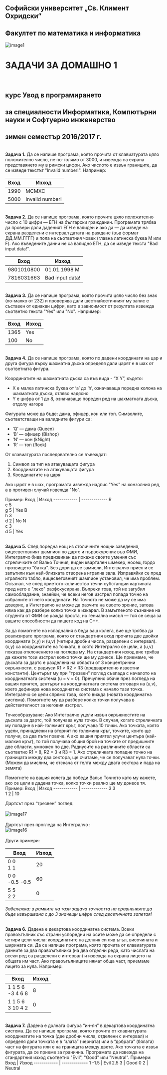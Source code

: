 ## Софийски университет „Св. Климент Охридски“
## Факултет по математика и информатика
![image1](https://user-images.githubusercontent.com/89635038/131332104-bc94ea9a-b91c-439e-87ee-022bba11c934.gif)

# ЗАДАЧИ ЗА ДОМАШНО 1 
 &nbsp;
## курс Увод в програмирането
## за специалности Информатика, Компютърни науки и Софтуерно инженерство
## зимен семестър 2016/2017 г.
 \
**Задача 1.** Да се напише програма, която прочита от клавиатурата цяло положително число,
не по-голямо от 3000, и извежда на екрана представянето му в римски цифри.
Ако числото е извън границите, да се изведе текстът "Invalid number!". Например:

Вход | Изход
------------ | -------------
1990 | MCMXC
5000 | Invalid number!

 \
**Задача 2.** Да се напише програма, която прочита цяло положително число с 10 цифри — ЕГН на български гражданин. Програмата трябва да провери дали даденият ЕГН е валиден и ако да — да изведе на екрана разделени с интервал датата на раждане (във формат ДД.ММ.ГГГГ) и пола на съответния човек (главна латинска буква M или F). Ако въведените данни не са валидно ЕГН, да се изведе текста "Bad input data!".

Вход | Изход
------------ | -------------
9801010800 | 01.01.1998 M
7816031663 | Bad input data!

 \
**Задача 3.** Да се напише програма, която прочита цяло число без знак (по-малко от 232) и проверява дали шестнайсетичният му запис е съставен от еднакви цифри, като в зависимост от резултата извежда съответно текста "Yes" или "No". Например:

Вход | Изход
------------ | -------------
1365 | Yes
100 | No

 \
**Задача 4.** Да се напише програма, която по дадени координати на цар и друга фигура 
върху шахматна дъска определя дали царят е в шах от съответната фигура.

Координатите на шахматната дъска са във вида - “X Y”, където:
*	X е малка латинска буква от ‘a’ до ‘h’, означаваща поредна колона на шахматната дъска, отляво надясно
*	Y е цифра от 1 до 8, означаващо пореден ред на шахматната дъска, отдолу нагоре

Фигурата може да бъде: дама, офицер, кон или топ. Символите, съответстващи на валидните фигури са:
*	‘Q’ — дама (Queen)
*	‘B’ — офицер (Bishop)
*	‘N’ — кон (kNight)
*	‘R’ — топ (Rook)

От клавиатурата последователно се въвеждат:
1.	Символ за тип на атакуващата фигура
2.	Координатите на атакуващата фигура
3.	Координатите на царя

Ако царят е в шах, програмата извежда надпис "Yes" на конзолния ред, а в противен случай извежда "No".

Пример:
Вход | Изход
------------ | -------------
R <br> c 5  <br> g 5 | Yes
B <br> h 3 <br> d 2 | No
N <br> c 3 <br> d 5 | Yes

 \
**Задача 5.** След поредна нощ из столичните нощни заведения, вицесветовният шампион по дартс и първокурсник във ФМИ, Интегралчо бива предизвикан да покаже своите умения със стреличките от Вальо Точния, виден квартален шмекер, носещ гордо прозвището "батка". Без дори да се замисли, Интегралчо приел и се запътили към най-близката отворена игрална зала. Изправяйки се пред игралното табло, вицесветовният шампион установил, че има проблем. Осъзнал, че след приетото количество течни субстанции картината пред него е "леко" разфокусирана. Въпреки това, той не загубил самообладание, знаейки, че всеки негов изстрел попада точно на избраните от него координати. На Точното не може да му се има доверие, а Интегралчо не може да разчита на своето зрение, затова няма как да разбере колко точки е изкарал. В замъгленото съзнание на студента от ФМИ се ражда проста, но гениална мисъл — той се сеща за вашите способности да пишете код на С++.

За да помогнете на изпадналия в беда ваш колега, вие ще трябва да реализирате програма, която от стандартния вход прочита две двойки координати (x,y) и (u,v) (четири дробни числа, разделени с интервал). (x,y) са координатите на точката, в която Интегралчо се цели, а (u,v) показва отклонението на погледа му. На стандартния изход вие трябва да кажете този изстрел колко точки ще му донесе. Ще приемаме, че дъската за дартс е разделена на области от 3 концентрични окръжности, с радиуси R1 > R2 > R3 (предварително известни константи). Центърът му при "трезвен" поглед съвпада с началото на координатната система (u = v = 0). Пречупено обаче през погледа на вашия приятел, центърът на координатната система отговаря на (u,v), което дефинира нова координатна система с начало тази точка. Интегралчо се цели спрямо това, което вижда (новата координатна система). Помогнете му да разбере колко точки получава в действителност за неговия изстрел.

Точкообразуване:
Ако Интегралчо уцели извън окръжностите на дъската за дартс, той получава нула точки.  В случая, когато стреличката му попадне в най-големият кръг, получава 10 точки. Ако точката, която уцели, принадлежи на вторият по големина кръг, точките, които ще получи, са два пъти повече. А ако вашия приятел улучи центъра (най-малкия кръг), то той получава общия брой на точките от предишните две области, умножен по две. Радиусите на различните области са съответно R1 = 8, R2 = 3 и R3 = 1.
Ако стреличката попадне точно на границата между два сектора, ще считаме, че се получават нула точки. (Можем да мислим, че отскача от телта между двата сектора и пада на земята)

Помогнете на вашия колега да победи Вальо Точното като му кажете, ако се цели в дадена точка, колко точки реално ще му донесе тя.
Пример: 
Вход | Изход
------------ | -------------
3 3 <br> 1 2 | 10

Дартсът през “трезвен” поглед:
 \
 \
![image17](https://user-images.githubusercontent.com/89635038/131333168-40377356-5908-4a7a-ba2c-579c9e966000.png)
 \
 \
Дартсът през прогледа на Интегралчо : 
 \
![image16](https://user-images.githubusercontent.com/89635038/131333210-88c43fb7-cda3-46de-abb2-96aca0ba7979.png)
 \
 \
 Други примери:

Вход | Изход
------------ | -------------
0 0 <br> 1 1 |	20
0 0 <br> -0.5 -0.5	| 60
5 5 <br> 2 2 |	0

*Забележка: в рамките на тази задача точността на сравненията да бъде извършвана с до 3 значещи цифри след десетичната запетая!*

 \
**Задача 6.** Дадена е декартова координатна система. Всеки правоъгълник със страни успоредни на осите може да се определи с четири цели числа: координатите на долния си ляв ъгъл, височината и ширината си. Да се напише програма, която прочита от клавиатурата данните за два правоъгълника (на два отделни реда, като числата на всеки ред са разделени с интервал) и извежда на екрана лицето на общата им част. Ако правоъгълниците нямат обща част, приемаме лицето за нула. Например:

Вход | Изход
------------ | -------------
1 1 5 6 <br> -3 4 6 8	| 8
1 1 5 6 <br> 3 10 4 2	| 0

 \
**Задача 7.** Дадена е долната фигура “ин-ян” в декартова координатна система. Да се напише програма, която прочита от клавиатурата координатите на точка (две дробни числа, отделени с интервал) и определя дали точката е в “злата” (черната) или в “добрата” (бялата) част на фигурата или е на границата между двете. Ако точката е извън фигурата, да се приеме за гранична. Програмата да извежда на стандартния изход съответно "Evil", "Good" или "Neutral".
Примери:
Вход | Изход
------------ | -------------
1 -1.5	| Evil
2.5 3	| Good
0 2	| Neutral


